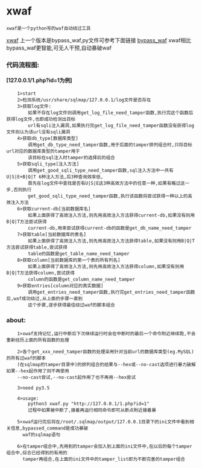 # xwaf
	xwaf是一个python写的waf自动绕过工具
<a href="https://github.com/3xp10it/bypass_waf/blob/master/xwaf.py">xwaf</a>
	上一个版本是bypass_waf,py文件可参考下面链接
<a href="https://github.com/3xp10it/bypass_waf/blob/master/bypass_waf.py">bypass_waf</a>
	xwaf相比bypass_waf更智能,可无人干预,自动暴破waf

### 代码流程图:

#### [127.0.0.1/1.php?id=1为例]

		1>start
		2>检测系统/usr/share/sqlmap/127.0.0.1/log文件是否存在
		3>获取log文件:
			如果不存在log文件则调用get_log_file_need_tamper函数,执行完这个函数后获得log文件,也即成功检测出目标
			url有sqli注入漏洞,如果执行完get_log_file_need_tamper函数没有获得log文件则认为该url没有sqli漏洞
		4>获取db_type[数据库类型]
			调用get_db_type_need_tamper函数,用于后面的tamper排列组合时,只将目标url对应的数据库类型的tamper用于
			该目标在sql注入时tamper的选择后的组合
		5>获取sqli_type[注入方法]
			调用get_good_sqli_type_need_tamper函数,sql注入方法中一共有U|S|E+B|Q|T 6种注入方法,后3种查询效率低,
			首先在log文件中查找是否有U|S|E这3种高效方法中的任意一种,如果有略过这一步,否则执行
			get_good_sqli_type_need_tamper函数,执行该函数将尝试获得一种以上的高效注入方法
		6>获取current-db[当前数据库名]
			如果上面获得了高效注入方法,则先用高效注入方法获得current-db,如果没有则用B|Q|T方法尝试获得
			current-db,用来尝试获得current-db的函数是get_db_name_need_tamper
		7>获取table[当前数据库的表名]
			如果上面获得了高效注入方法,则先用高效注入方法获得table,如果没有则用B|Q|T方法尝试获得table,尝试获得
			table的函数是get_table_name_need_tamper
		8>获取column[当前数据库的第一个表的所有列名]
			如果上面获得了高效注入方法,则先用高效注入方法获得column,如果没有则用B|Q|T方法获得column,尝试获得
			column的函数是get_column_name_need_tamper
		9>获取entries[column对应的真实数据]
			调用get_entries_need_tamper函数,执行完get_entries_need_tamper函数后,waf成功绕过,从上面的步骤一直到
			这个步骤,逐步获得最佳绕过waf的脚本组合

### about:

		1>xwaf支持记忆,运行中断后下次继续运行时会在中断时的最后一个命令附近继续跑,不会重新经历上面的所有函数的处理

		2>各个get_xxx_need_tamper函数的处理采用针对当前url的数据库类型(eg.MySQL)的所有过waf的脚本
		(在sqlmap的tamper目录中)的排列组合的结果与--hex或--no-cast选项进行暴力破解如果--hex起作用了则不再使用
		--no-cast尝试,--no-cast起作用了也不再用--hex尝试

		3>need py3.5

		4>usage:
			python3 xwaf.py "http://127.0.0.1/1.php?id=1"
			过程中如果被中断了,接着再运行相同命令即可从断点附近接着暴

		5>xwaf运行完后将在/root/.sqlmap/output/127.0.0.1目录下的ini文件中看到相关信息,bypassed_command是成功暴破
		  waf的sqlmap语句

		6>在tamper组合中,先用到的tamper会加入到上面的ini文件中,在以后的每个tamper组合中,综合已经得到的有用的
		  tamper再组合,在上面的ini文件中的tamper_list即为不断完善的tamper组合

